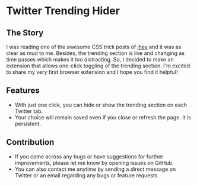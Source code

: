 # Twitter Trending Hider

## The Story
I was reading one of the awesome CSS trick posts of [jhey](https://twitter.com/jh3yy) and it was as clear as mud to me. Besides, the trending section is live and changing as time passes which makes it too distracting. So, I decided to make an extension that allows one-click toggling of the trending section. I'm excited to share my very first browser extension and I hope you find it helpful!

## Features

- With just one click, you can hide or show the trending section on each Twitter tab.
- Your choice will remain saved even if you close or refresh the page. It is persistent.

## Contribution

- If you come across any bugs or have suggestions for further improvements, please let me know by opening issues on GitHub.
- You can also contact me anytime by sending a direct message on Twitter or an email regarding any bugs or feature requests.

